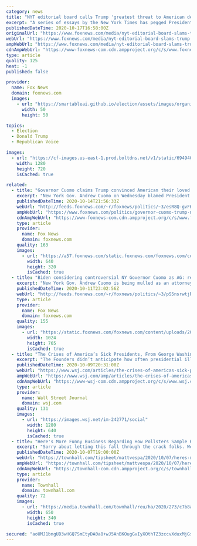 ```yaml
---
category: news
title: "NYT editorial board calls Trump 'greatest threat to American democracy since World War II'"
excerpt: "A series of essays by the New York Times has pegged President Trump the \"greatest threat to American democracy since World War II.\""
publishedDateTime: 2020-10-17T16:58:00Z
originalUrl: "https://www.foxnews.com/media/nyt-editorial-board-slams-trump-as-greatest-threat-to-american-democracy-since-world-war-ii"
webUrl: "https://www.foxnews.com/media/nyt-editorial-board-slams-trump-as-greatest-threat-to-american-democracy-since-world-war-ii"
ampWebUrl: "https://www.foxnews.com/media/nyt-editorial-board-slams-trump-as-greatest-threat-to-american-democracy-since-world-war-ii.amp"
cdnAmpWebUrl: "https://www-foxnews-com.cdn.ampproject.org/c/s/www.foxnews.com/media/nyt-editorial-board-slams-trump-as-greatest-threat-to-american-democracy-since-world-war-ii.amp"
type: article
quality: 125
heat: -1
published: false

provider:
  name: Fox News
  domain: foxnews.com
  images:
    - url: "https://smartableai.github.io/election/assets/images/organizations/foxnews.com-50x50.jpg"
      width: 50
      height: 50

topics:
  - Election
  - Donald Trump
  - Republican Voice

images:
  - url: "https://cf-images.us-east-1.prod.boltdns.net/v1/static/694940094001/c6386f24-f777-4cc4-9d72-ca43828aae9e/c1fa53f6-cd81-41dd-b7f1-7b55650909f3/1280x720/match/image.jpg"
    width: 1280
    height: 720
    isCached: true

related:
  - title: "Governor Cuomo claims Trump convinced American their loved ones died due to nursing home policy"
    excerpt: "New York Gov. Andrew Cuomo on Wednesday blamed President Donald Trump for convincing people that the governor’s controversial March 25 nursing home mandate was responsible for 6,600 deaths"
    publishedDateTime: 2020-10-14T21:56:33Z
    webUrl: "http://feeds.foxnews.com/~r/foxnews/politics/~3/esR8Q-gvFHs/governor-cuomo-trump-nursing-home-policy"
    ampWebUrl: "https://www.foxnews.com/politics/governor-cuomo-trump-nursing-home-policy.amp"
    cdnAmpWebUrl: "https://www-foxnews-com.cdn.ampproject.org/c/s/www.foxnews.com/politics/governor-cuomo-trump-nursing-home-policy.amp"
    type: article
    provider:
      name: Fox News
      domain: foxnews.com
    quality: 163
    images:
      - url: "https://a57.foxnews.com/static.foxnews.com/foxnews.com/content/uploads/2020/10/640/320/AP20288757069959.jpg?ve=1&tl=1"
        width: 640
        height: 320
        isCached: true
  - title: "Biden considering controversial NY Governor Cuomo as AG: report"
    excerpt: "New York Gov. Andrew Cuomo is being mulled as an attorney general within a potential Joe Biden administration, according to a Sunday report. "
    publishedDateTime: 2020-10-11T23:02:56Z
    webUrl: "http://feeds.foxnews.com/~r/foxnews/politics/~3/pS5nsrwtjRA/biden-considering-ny-governor-cuomo-attorney-general"
    type: article
    provider:
      name: Fox News
      domain: foxnews.com
    quality: 155
    images:
      - url: "https://static.foxnews.com/foxnews.com/content/uploads/2020/10/AP20276771469052.jpg"
        width: 1024
        height: 765
        isCached: true
  - title: "The Crises of America’s Sick Presidents, From George Washington to Donald Trump"
    excerpt: "The Founders didn’t anticipate how often presidential illness would become an issue"
    publishedDateTime: 2020-10-09T20:31:00Z
    webUrl: "https://www.wsj.com/articles/the-crises-of-americas-sick-presidents-from-george-washington-to-donald-trump-11602272815"
    ampWebUrl: "https://www.wsj.com/amp/articles/the-crises-of-americas-sick-presidents-from-george-washington-to-donald-trump-11602272815"
    cdnAmpWebUrl: "https://www-wsj-com.cdn.ampproject.org/c/s/www.wsj.com/amp/articles/the-crises-of-americas-sick-presidents-from-george-washington-to-donald-trump-11602272815"
    type: article
    provider:
      name: Wall Street Journal
      domain: wsj.com
    quality: 131
    images:
      - url: "https://images.wsj.net/im-242771/social"
        width: 1280
        height: 640
        isCached: true
  - title: "Here's More Funny Business Regarding How Pollsters Sample Republicans for their Anti-Trump Polls"
    excerpt: "Sorry about letting this fall through the crack folks. We all know that the polling is looking nutty. I mean, Joe Biden is ahead of Donald Trump by 10-17 points"
    publishedDateTime: 2020-10-07T19:00:00Z
    webUrl: "https://townhall.com/tipsheet/mattvespa/2020/10/07/heres-more-funny-business-regarding-how-pollsters-sample-republicans-for-their-antitrump-polls-n2577654"
    ampWebUrl: "https://townhall.com/tipsheet/mattvespa/2020/10/07/heres-more-funny-business-regarding-how-pollsters-sample-republicans-for-their-antitrump-polls-n2577654?amp=true"
    cdnAmpWebUrl: "https://townhall-com.cdn.ampproject.org/c/s/townhall.com/tipsheet/mattvespa/2020/10/07/heres-more-funny-business-regarding-how-pollsters-sample-republicans-for-their-antitrump-polls-n2577654?amp=true"
    type: article
    provider:
      name: Townhall
      domain: townhall.com
    quality: 72
    images:
      - url: "https://media.townhall.com/townhall/reu/ha/2020/273/c7b8ac30-e0e0-4820-9344-a4bddc8a4fb2.jpg"
        width: 650
        height: 340
        isCached: true

secured: "aoUMJ1bngUD3wHGQ7SmEtyDA0a8+wJ5AnBKOugGvIyXOthTZ3zccvXduxMjGskG7AKCQ+hOMlQTEgp00SgOZmyGGDzcZdRXMTiWN2JBem+XfvIB7Kc6VpLv28C/d1ienhWWl7Voo2mlRJv2S1OTIHtJ6lscm4jI/gLDx67GhQ6si78p9jV/5Ugzp/6OdzjWs4oZiC3xLP6Z2wYafnVrbK+coDi2nRAtQpMJv6xwKZb+HuA/i+yvd2nDCAvlvvnfDuDx8Z+8cfm4OATfARJ4lphiRMmAPxxFu9H99QO8h3KLGm92SO+rB41Mmf9hl0H/tyABUIS7WIOTmQNyevSyQlfqfG6gOs+3Qydpw+Sbu1t4=;QVa/93dPMBiJI+ApnQmZvA=="
---
```


